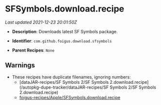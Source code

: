# SFSymbols.download.recipe

_Last updated 2021-12-23 20:01:50Z_

- **Description**: Downloads latest SF Symbols package.

- **Identifier**: `com.github.foigus.download.sfsymbols`

- **Parent Recipes**: `None`


## Warnings

- These recipes have duplicate filenames, ignoring numbers:
    - [dataJAR-recipes/SF Symbols 2/SF Symbols 2.download.recipe](/autopkg-dupe-tracker/dataJAR-recipes/SF Symbols 2/SF Symbols 2.download.recipe)
    - [foigus-recipes/Apple/SFSymbols.download.recipe](/autopkg-dupe-tracker/foigus-recipes/Apple/SFSymbols.download.recipe)